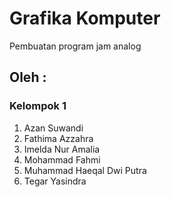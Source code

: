 # Grafika Komputer
Pembuatan program jam analog

## Oleh :
### Kelompok 1
1. Azan Suwandi
2. Fathima Azzahra
3. Imelda Nur Amalia
4. Mohammad Fahmi
5. Muhammad Haeqal Dwi Putra
6. Tegar Yasindra
